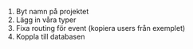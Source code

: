 1. Byt namn på projektet
2. Lägg in våra typer
3. Fixa routing för event (kopiera users från exemplet)
4. Koppla till databasen
